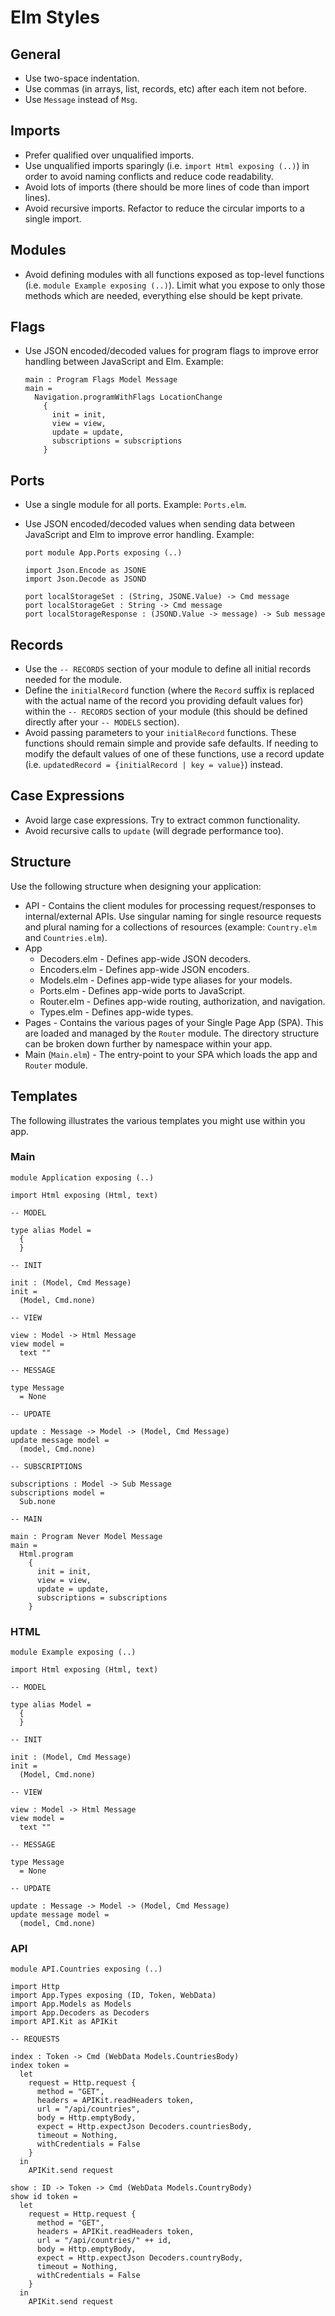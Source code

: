 # Elm Styles

## General

- Use two-space indentation.
- Use commas (in arrays, list, records, etc) after each item not before.
- Use `Message` instead of `Msg`.

## Imports

- Prefer qualified over unqualified imports.
- Use unqualified imports sparingly (i.e. `import Html exposing (..)`) in order to avoid naming
  conflicts and reduce code readability.
- Avoid lots of imports (there should be more lines of code than import lines).
- Avoid recursive imports. Refactor to reduce the circular imports to a single import.

## Modules

- Avoid defining modules with all functions exposed as top-level functions (i.e. `module Example
  exposing (..)`). Limit what you expose to only those methods which are needed, everything else
  should be kept private.

## Flags

- Use JSON encoded/decoded values for program flags to improve error handling between JavaScript and
  Elm. Example:

      main : Program Flags Model Message
      main =
        Navigation.programWithFlags LocationChange
          {
            init = init,
            view = view,
            update = update,
            subscriptions = subscriptions
          }

## Ports

- Use a single module for all ports. Example: `Ports.elm`.
- Use JSON encoded/decoded values when sending data between JavaScript and Elm to improve error
  handling. Example:

      port module App.Ports exposing (..)

      import Json.Encode as JSONE
      import Json.Decode as JSOND

      port localStorageSet : (String, JSONE.Value) -> Cmd message
      port localStorageGet : String -> Cmd message
      port localStorageResponse : (JSOND.Value -> message) -> Sub message

## Records

- Use the `-- RECORDS` section of your module to define all initial records needed for the module.
- Define the `initialRecord` function (where the `Record` suffix is replaced with the actual name of
  the record you providing default values for) within the `-- RECORDS` section of your module (this
  should be defined directly after your `-- MODELS` section).
- Avoid passing parameters to your `initialRecord` functions. These functions should remain simple
  and provide safe defaults. If needing to modify the default values of one of these functions, use
  a record update (i.e. `updatedRecord = {initialRecord | key = value}`) instead.

## Case Expressions

- Avoid large case expressions. Try to extract common functionality.
- Avoid recursive calls to `update` (will degrade performance too).

## Structure

Use the following structure when designing your application:

- API - Contains the client modules for processing request/responses to internal/external APIs. Use
  singular naming for single resource requests and plural naming for a collections of resources
  (example: `Country.elm` and `Countries.elm`).
- App
  - Decoders.elm - Defines app-wide JSON decoders.
  - Encoders.elm - Defines app-wide JSON encoders.
  - Models.elm - Defines app-wide type aliases for your models.
  - Ports.elm - Defines app-wide ports to JavaScript.
  - Router.elm - Defines app-wide routing, authorization, and navigation.
  - Types.elm - Defines app-wide types.
- Pages - Contains the various pages of your Single Page App (SPA). This are loaded and managed by
  the `Router` module. The directory structure can be broken down further by namespace within
  your app.
- Main (`Main.elm`) - The entry-point to your SPA which loads the app and `Router` module.

## Templates

The following illustrates the various templates you might use within you app.

### Main

    module Application exposing (..)

    import Html exposing (Html, text)

    -- MODEL

    type alias Model =
      {
      }

    -- INIT

    init : (Model, Cmd Message)
    init =
      (Model, Cmd.none)

    -- VIEW

    view : Model -> Html Message
    view model =
      text ""

    -- MESSAGE

    type Message
      = None

    -- UPDATE

    update : Message -> Model -> (Model, Cmd Message)
    update message model =
      (model, Cmd.none)

    -- SUBSCRIPTIONS

    subscriptions : Model -> Sub Message
    subscriptions model =
      Sub.none

    -- MAIN

    main : Program Never Model Message
    main =
      Html.program
        {
          init = init,
          view = view,
          update = update,
          subscriptions = subscriptions
        }

### HTML

    module Example exposing (..)

    import Html exposing (Html, text)

    -- MODEL

    type alias Model =
      {
      }

    -- INIT

    init : (Model, Cmd Message)
    init =
      (Model, Cmd.none)

    -- VIEW

    view : Model -> Html Message
    view model =
      text ""

    -- MESSAGE

    type Message
      = None

    -- UPDATE

    update : Message -> Model -> (Model, Cmd Message)
    update message model =
      (model, Cmd.none)

### API

    module API.Countries exposing (..)

    import Http
    import App.Types exposing (ID, Token, WebData)
    import App.Models as Models
    import App.Decoders as Decoders
    import API.Kit as APIKit

    -- REQUESTS

    index : Token -> Cmd (WebData Models.CountriesBody)
    index token =
      let
        request = Http.request {
          method = "GET",
          headers = APIKit.readHeaders token,
          url = "/api/countries",
          body = Http.emptyBody,
          expect = Http.expectJson Decoders.countriesBody,
          timeout = Nothing,
          withCredentials = False
        }
      in
        APIKit.send request

    show : ID -> Token -> Cmd (WebData Models.CountryBody)
    show id token =
      let
        request = Http.request {
          method = "GET",
          headers = APIKit.readHeaders token,
          url = "/api/countries/" ++ id,
          body = Http.emptyBody,
          expect = Http.expectJson Decoders.countryBody,
          timeout = Nothing,
          withCredentials = False
        }
      in
        APIKit.send request
